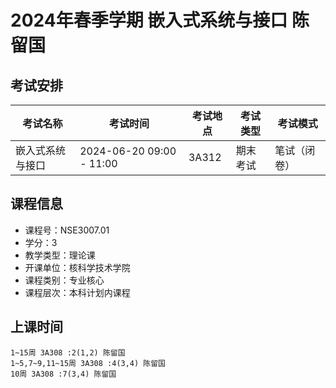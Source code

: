 # 2024年春季学期 嵌入式系统与接口 陈留国




## 考试安排

| 考试名称 | 考试时间 | 考试地点 | 考试类型 | 考试模式 |
| -------- | -------- | -------- | -------- | -------- |
| 嵌入式系统与接口 | 2024-06-20 09:00 - 11:00 | 3A312 | 期末考试 | 笔试（闭卷） |





## 课程信息

- 课程号：NSE3007.01
- 学分：3
- 教学类型：理论课
- 开课单位：核科学技术学院
- 课程类别：专业核心
- 课程层次：本科计划内课程

## 上课时间

```
1~15周 3A308 :2(1,2) 陈留国
1~5,7~9,11~15周 3A308 :4(3,4) 陈留国
10周 3A308 :7(3,4) 陈留国
```

